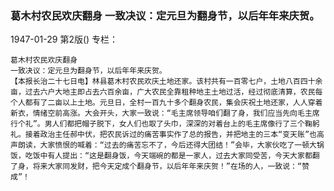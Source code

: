 ### 葛木村农民欢庆翻身  一致决议：定元旦为翻身节，以后年年来庆贺。

1947-01-29
第2版()
专栏：

    葛木村农民欢庆翻身
    一致决议：定元旦为翻身节，以后年年来庆贺。
    【本报长治二十七日电】林县葛木村农民欢庆土地还家。该村共有一百零七户，土地八百四十余亩，过去六户大地主即占去六百余亩，广大农民全靠租种地主土地过活，经过彻底清算，农民每个人都有了二亩以上土地。元旦日，全村一百九十多个翻身农民，集会庆祝土地还家，人人穿着新衣，情绪空前高涨。大会开头，大家一致说：“毛主席领导咱们翻了身，我们应当先向毛主席行个礼”。男人们都把帽子脱下，女人们也取了头巾，深深的对着台上的毛主席像行了三个鞠躬礼。接着政治主任郝中伏，把农民诉过的痛苦事实作了总的报告，并把地主的三本“变天账”也高声朗读，大家愤恨的喊着：“过去的痛苦忘不了，今后还得大团结！”会毕，大家伙吃了一顿大锅饭，吃饭中有人提出：“这是翻身饭，今天端碗的都是一家人，过去大家同受苦，今天大家都翻了身，将来大家同发财，把今天定成个翻身节，以后年年来庆贺！”在场的人，一致说：“赞成”！
